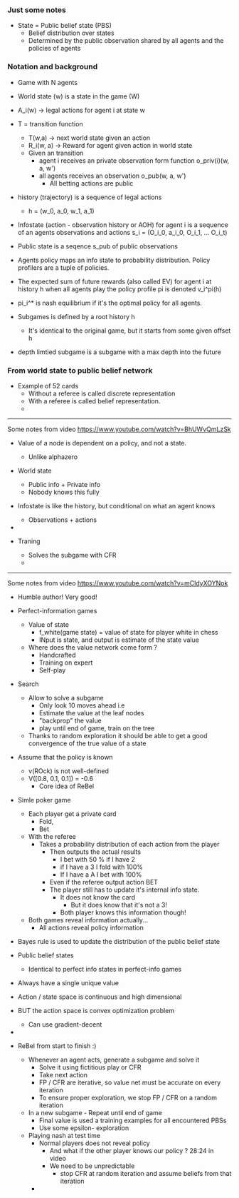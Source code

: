 ### Just some notes

- State = Public belief state (PBS)
  - Belief distribution over states
  - Determined by the public observation shared by all agents and the policies of agents


### Notation and background
- Game with N agents
- World state (w) is a state in the game (W)
- A_i(w) -> legal actions for agent i at state w
- T = transition function
  - T(w,a) -> next world state given an action
  - R_i(w, a) -> Reward for agent given action in world state
  -  Given an transition
     -  agent i receives an private observation form function o_priv(i)(w, a, w')
     -  all agents receives an observation o_pub(w, a, w')
        -  All betting actions are public
-  history (trajectory) is a sequence of legal actions
   -  h = (w_0, a_0, w_1, a_1)
-  Infostate (action - observation history or AOH) for agent i is a sequence of an agents observations and actions s_i = (O_i_0, a_i_0, O_i_1, ... O_i_t)
- Public state is a seqence s_pub of public observations



- Agents policy maps an info state to probability distribution. Policy profilers are a tuple of policies.
- The expected sum of future rewards (also called EV) for agent i at history h when all agents play the policy profile pi is denoted v_i^pi(h)
- pi_i^*  is nash equilibrium if it's the optimal policy for all agents.

- Subgames is defined by a root history h
  - It's identical to the original game, but it starts from some given offset h
- depth limtied subgame is a subgame with a max depth into the future

### From world state to public belief network
- Example of 52 cards
  - Without a referee is called discrete representation
  - With a referee is called belief representation.
  - 


----
Some notes from video https://www.youtube.com/watch?v=BhUWvQmLzSk

- Value of a node is dependent on a policy, and not a state.
  - Unlike alphazero
- World state 
  - Public info + Private info
  - Nobody knows this fully
- Infostate is like the history, but conditional on what an agent knows
  - Observations + actions
- 

- Traning
  - Solves the subgame with CFR
  - 

----
Some notes from video https://www.youtube.com/watch?v=mCldyXOYNok
- Humble author! Very good!
- Perfect-information games
  - Value of state 
    - f_white(game state) = value of state for player white in chess
    - INput is state, and output is estimate of the state value
  - Where does the value network come form ?
    - Handcrafted
    - Training on expert
    - Self-play
- Search
  - Allow to solve a subgame
    - Only look 10 moves ahead i.e
    - Estimate the value at the leaf nodes
    - "backprop" the value 
    - play until end of game, train on the tree
  - Thanks to random exploration it should be able to get a good convergence of the true value of a state
- Assume that the policy is known
  - v(ROck) is not well-defined
  - V([0.8, 0.1, 0.1]) = -0.6
    - Core idea of ReBel
-   Simle poker game
    -   Each player get a private card
        -   Fold,
        -   Bet
    -   With the referee
        -  Takes a probability distribution of each action from the player
           -  Then outputs the actual results
              -  I bet with 50 % if I have 2
              -  if I have a 3 I fold with 100%
              -  If I have a A I bet with 100%
           -  Even if the referee output action BET
           -  The player still has to update it's internal info state.
              -  It does not know the card
                 -  But it does know that it's not a 3!
              -  Both player knows this information though!
     - Both games reveal information actually...
       - All actions reveal policy information 
- Bayes rule is used to update the distribution of the public belief state
- Public belief states
  - Identical to perfect info states in perfect-info games
- Always have a single unique value 
- Action / state space is continuous and high dimensional
- BUT the action space is convex optimization problem
  - Can use gradient-decent
- 

- ReBel from start to finish :)
  - Whenever an agent acts, generate a subgame and solve it
    - Solve it using fictitious play or CFR
    - Take next action
    - FP / CFR are iterative, so value net must be accurate on every iteration
    - To ensure proper exploration, we stop FP / CFR on a random iteration
  - In a new subgame - Repeat until end of game
    - Final value is used a training examples for all encountered PBSs
    - Use some epsilon- exploration
  - Playing nash at test time
    - Normal players does not reveal policy
      - And what if the other player knows our policy ? 28:24 in video
      - We need to be unpredictable
        - stop CFR at random iteration and assume beliefs from that iteration
    - 
















